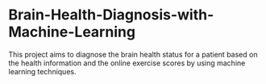 # Brain-Health-Diagnosis-with-Machine-Learning
This project aims to diagnose the brain health status for a patient based on the health information and the online exercise scores by using machine learning techniques.
